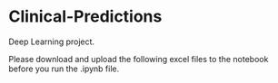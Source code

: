 # Clinical-Predictions
Deep Learning project.


Please download and upload the following excel files to the notebook before you run the .ipynb file.

